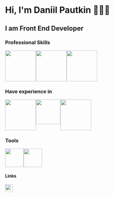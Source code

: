 # Hi, I'm Daniil Pautkin 👨🏻‍💻


## I am Front End Developer


### Professional Skills

<div style='display: flex; flex-direction: row; img { margin: 10px }'>
<img src='https://web-creator.ru/uploads/Page/33/react.svg' height="100" />
<img src='https://seeklogo.com/images/R/redux-logo-9CA6836C12-seeklogo.com.png' height="100" />
<img src='https://cdn.iconscout.com/icon/free/png-512/typescript-1174965.png' height="100" />
</div>


### Have experience in

<div style='display: flex; flex-direction: row; img { margin: 10px }'>
<img src='https://cdn.app.compendium.com/uploads/user/e7c690e8-6ff9-102a-ac6d-e4aebca50425/f4a5b21d-66fa-4885-92bf-c4e81c06d916/Image/e5eee315a17de0d7f56117077eb71fa9/mongo.png' height="100" />
<img src='https://seeklogo.com/images/F/firebase-logo-402F407EE0-seeklogo.com.png'
height="80" />
<img src='https://miro.medium.com/max/550/1*dqvlaszRLvoPmARpOlLN9A.png'
height="100" border-radius='100px' margin='20px' />
</div>

### Tools

<div style='display: flex; flex-direction: row; img { margin: 10px }'>
<img src='https://upload.wikimedia.org/wikipedia/commons/thumb/9/9a/Visual_Studio_Code_1.35_icon.svg/1024px-Visual_Studio_Code_1.35_icon.svg.png' height="60" />
<img src='https://cdn.worldvectorlogo.com/logos/webstorm-icon.svg' height="60" />
</div>

#### Links

<a href="https://twitter.com/daniilpautkin1">
 <img src="https://cdn4.iconfinder.com/data/icons/social-media-icons-the-circle-set/48/twitter_circle-512.png" height="25" /> 
</a>

